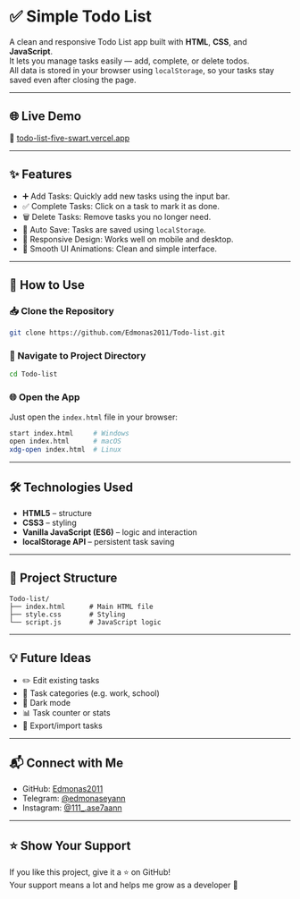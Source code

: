 # ✅ Simple Todo List

A clean and responsive Todo List app built with **HTML**, **CSS**, and **JavaScript**.  
It lets you manage tasks easily — add, complete, or delete todos.  
All data is stored in your browser using `localStorage`, so your tasks stay saved even after closing the page.

---

## 🌐 Live Demo

🔗 [todo-list-five-swart.vercel.app](https://todo-list-five-swart.vercel.app)

---

## ✨ Features

- ➕ Add Tasks: Quickly add new tasks using the input bar.
- ✅ Complete Tasks: Click on a task to mark it as done.
- 🗑️ Delete Tasks: Remove tasks you no longer need.
- 💾 Auto Save: Tasks are saved using `localStorage`.
- 📱 Responsive Design: Works well on mobile and desktop.
- 🎨 Smooth UI Animations: Clean and simple interface.

---

## 🚀 How to Use

### 📥 Clone the Repository

```bash
git clone https://github.com/Edmonas2011/Todo-list.git
```

### 📂 Navigate to Project Directory

```bash
cd Todo-list
```

### 🌐 Open the App

Just open the `index.html` file in your browser:

```bash
start index.html     # Windows
open index.html      # macOS
xdg-open index.html  # Linux
```

---

## 🛠️ Technologies Used

- **HTML5** – structure
- **CSS3** – styling
- **Vanilla JavaScript (ES6)** – logic and interaction
- **localStorage API** – persistent task saving

---

## 📁 Project Structure

```
Todo-list/
├── index.html      # Main HTML file
├── style.css       # Styling
└── script.js       # JavaScript logic
```

---

## 💡 Future Ideas

- ✏️ Edit existing tasks
- 🎯 Task categories (e.g. work, school)
- 🌙 Dark mode
- 📊 Task counter or stats
- 📁 Export/import tasks

---

## 📬 Connect with Me

- GitHub: [Edmonas2011](https://github.com/Edmonas2011)
- Telegram: [@edmonaseyann](https://t.me/edmonaseyann)
- Instagram: [@111_.ase7aann](https://instagram.com/111_.ase7aann)

---

## ⭐ Show Your Support

If you like this project, give it a ⭐ on GitHub!  
Your support means a lot and helps me grow as a developer 🙌

